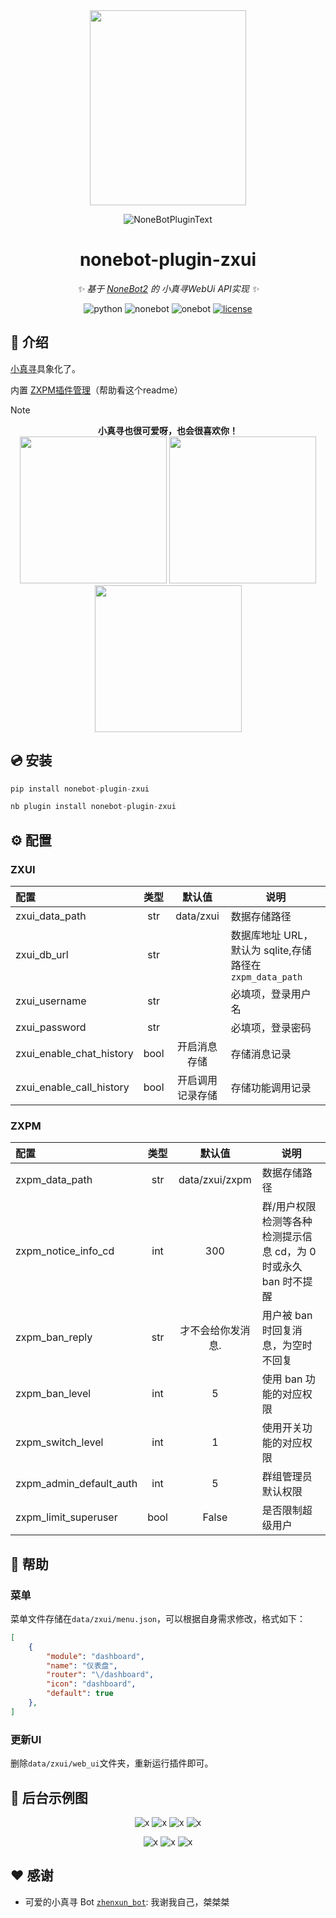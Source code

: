 <div align=center>

<img width="250" height="312" src="https://github.com/HibiKier/nonebot-plugin-zxui/blob/main/docs_image/tt.jpg"/>

</div>

<div align="center">

<p>
  <img src="https://raw.githubusercontent.com/lgc-NB2Dev/readme/main/template/plugin.svg" alt="NoneBotPluginText">
</p>

# nonebot-plugin-zxui

_✨ 基于 [NoneBot2](https://github.com/nonebot/nonebot2) 的 小真寻WebUi API实现 ✨_

![python](https://img.shields.io/badge/python-v3.10%2B-blue)
![nonebot](https://img.shields.io/badge/nonebot-v2.1.3-yellow)
![onebot](https://img.shields.io/badge/onebot-v11-black)
[![license](https://img.shields.io/badge/license-AGPL3.0-FE7D37)](https://github.com/HibiKier/zhenxun_bot/blob/main/LICENSE)

</div>

## 📖 介绍

[小真寻](https://github.com/HibiKier/zhenxun_bot)具象化了。  

内置 [ZXPM插件管理](https://github.com/HibiKier/nonebot-plugin-zxpm)（帮助看这个readme）

> [!NOTE]
>
> <div align="center"><b>小真寻也很可爱呀，也会很喜欢你！</b></div>
>
> <div align="center">
> <img width="235" height="235" src="https://github.com/HibiKier/nonebot-plugin-zxui/blob/main/docs_image/tt3.png"/>
> <img width="235" height="235" src="https://github.com/HibiKier/nonebot-plugin-zxui/blob/main/docs_image/tt1.png"/>
> <img width="235" height="235" src="https://github.com/HibiKier/nonebot-plugin-zxui/blob/main/docs_image/tt2.png"/>
> </div>

## 💿 安装

```python
pip install nonebot-plugin-zxui
```

```python
nb plugin install nonebot-plugin-zxui
```

## ⚙️ 配置

### ZXUI

| 配置                    | 类型 |            默认值             | 说明                                                             |
| :---------------------- | :--: | :---------------------------: | ---------------------------------------------------------------- |       
| zxui_data_path          | str  |           data/zxui           | 数据存储路径
|zxui_db_url| str|  | 数据库地址 URL，默认为 sqlite,存储路径在`zxpm_data_path`|
| zxui_username          | str  |                      | 必填项，登录用户名
| zxui_password          | str  |                      | 必填项，登录密码
| zxui_enable_chat_history          | bool  | 开启消息存储                    | 存储消息记录
| zxui_enable_call_history          | bool  | 开启调用记录存储                    | 存储功能调用记录


### ZXPM

| 配置                    | 类型 |            默认值             | 说明                                                             |
| :---------------------- | :--: | :---------------------------: | ---------------------------------------------------------------- |    
| zxpm_data_path          | str  |           data/zxui/zxpm           | 数据存储路径                                                     |
| zxpm_notice_info_cd     | int  |              300              | 群/用户权限检测等各种检测提示信息 cd，为 0 时或永久 ban 时不提醒 |
| zxpm_ban_reply          | str  |       才不会给你发消息.       | 用户被 ban 时回复消息，为空时不回复                              |
| zxpm_ban_level          | int  |               5               | 使用 ban 功能的对应权限                                          |
| zxpm_switch_level       | int  |               1               | 使用开关功能的对应权限                                           |
| zxpm_admin_default_auth | int  |               5               | 群组管理员默认权限                                               |
| zxpm_limit_superuser               | bool  |           False            | 是否限制超级用户     


## 🎉 帮助

### 菜单

菜单文件存储在`data/zxui/menu.json`，可以根据自身需求修改，格式如下：

```json
[
    {
        "module": "dashboard",
        "name": "仪表盘",
        "router": "\/dashboard",
        "icon": "dashboard",
        "default": true
    },
]
```

### 更新UI

删除`data/zxui/web_ui`文件夹，重新运行插件即可。

## 🎁 后台示例图

<div align="center">

![x](https://raw.githubusercontent.com/HibiKier/nonebot-plugin-zxui/main/docs_image/0.png)
![x](https://raw.githubusercontent.com/HibiKier/nonebot-plugin-zxui/main/docs_image/1.png)
![x](https://raw.githubusercontent.com/HibiKier/nonebot-plugin-zxui/main/docs_image/2.png)
![x](https://raw.githubusercontent.com/HibiKier/nonebot-plugin-zxui/main/docs_image/3.png)
<!-- ![x](https://raw.githubusercontent.com/HibiKier/nonebot-plugin-zxui/main/docs_image/4.png) -->
![x](https://raw.githubusercontent.com/HibiKier/nonebot-plugin-zxui/main/docs_image/5.png)
![x](https://raw.githubusercontent.com/HibiKier/nonebot-plugin-zxui/main/docs_image/6.png)
![x](https://raw.githubusercontent.com/HibiKier/nonebot-plugin-zxui/main/docs_image/7.png)

</div>

## ❤ 感谢

- 可爱的小真寻 Bot [`zhenxun_bot`](https://github.com/HibiKier/zhenxun_bot): 我谢我自己，桀桀桀
